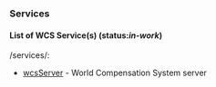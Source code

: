 ### Services

#### List of WCS Service(s) (status:*in-work*)

/services/:
* [wcsServer](https://www.google.com) - World Compensation System server
